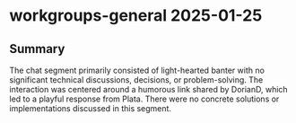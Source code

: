 # workgroups-general 2025-01-25

## Summary
The chat segment primarily consisted of light-hearted banter with no significant technical discussions, decisions, or problem-solving. The interaction was centered around a humorous link shared by DorianD, which led to a playful response from Plata. There were no concrete solutions or implementations discussed in this segment.

